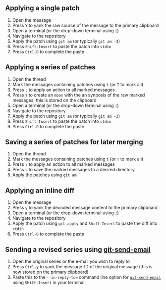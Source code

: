 ## Applying a single patch
1. Open the message
1. Press `Y` to yank the raw source of the message to the primary clipboard
1. Open a terminal (or the drop-down terminal using `|`)
1. Navigate to the repository
1. Apply the patch using `git am` (or typically `git am -3`)
1. Press `Shift-Insert` to paste the patch into `stdin`
1. Press `Ctrl-D` to complete the paste

## Applying a series of patches
1. Open the thread
1. Mark the messages containing patches using `t` (or `T` to mark all)
1. Press `;` to apply an action to all marked messages
1. Press `Y` to create an `mbox` with the an synposis of the raw marked messages, this is stored on the clipboard
1. Open a terminal (or the drop-down terminal using `|`)
1. Navigate to the repository
1. Apply the patch using `git am` (or typically `git am -3`)
1. Press `Shift-Insert` to paste the patch into `stdin`
1. Press `Ctrl-D` to complete the paste

## Saving a series of patches for later merging
1. Open the thread
1. Mark the messages containing patches using `t` (or `T` to mark all)
1. Press `;` to apply an action to all marked messages
1. Press `s` to save the marked messages to a desired directory
1. Apply the patches using `git am`

## Applying an inline diff
1. Open the message
1. Press `y` to yank the decoded message content to the primary clipboard
1. Open a terminal (or the drop-down terminal using `|`)
1. Navigate to the repository
1. Apply the patch using `git apply` and `Shift-Insert` to paste the diff into `stdin`
1. Press `Ctrl-D` to complete the paste

## Sending a revised series using [git-send-email](https://git-scm.com/docs/git-send-email)
1. Open the original series or the e-mail you wish to reply to
1. Press `Ctrl-y` to yank the message-ID of the original message (this is now stored on the primary clipboard)
1. Paste this to the `--in-reply-to=` command line option for [`git-send-email`](https://git-scm.com/docs/git-send-email) using `Shift-Insert` in your terminal.